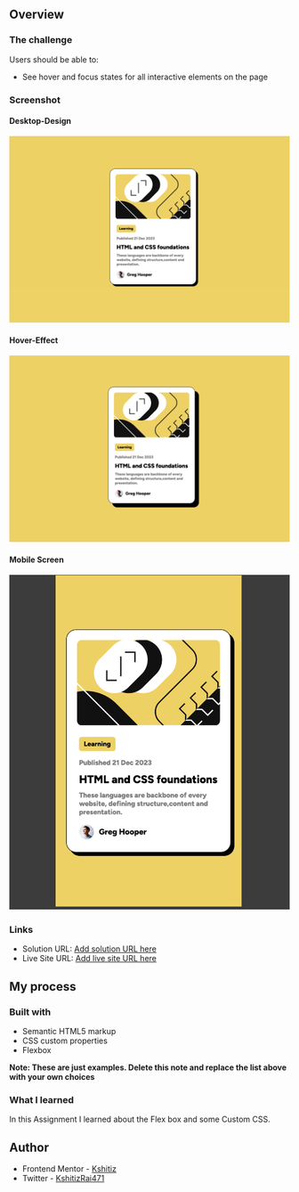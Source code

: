 

## Overview

### The challenge

Users should be able to:

- See hover and focus states for all interactive elements on the page

### Screenshot

#### Desktop-Design
![ScreenShot](./assets/images/desktop.png)

#### Hover-Effect
![Hover](./assets/images/hover.png)

#### Mobile Screen
![Mobile](./assets/images/mobile.png)


### Links

- Solution URL: [Add solution URL here](https://github.com/Kshitiz42069/frontend-mentor-Template)
- Live Site URL: [Add live site URL here](https://your-live-site-url.com)

## My process

### Built with

- Semantic HTML5 markup
- CSS custom properties
- Flexbox

**Note: These are just examples. Delete this note and replace the list above with your own choices**

### What I learned

In this Assignment I learned about the Flex box and some Custom CSS.




## Author

- Frontend Mentor - [Kshitiz](https://www.frontendmentor.io/profile/Kshitiz42069)
- Twitter - [KshitizRai471](https://twitter.com/KshitizRai471)


